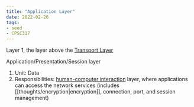 ```yaml
---
title: "Application Layer"
date: 2022-02-26
tags:
- seed
- CPSC317
---
```


Layer 1, the layer above the [Transport Layer](thoughts/Transport%20Layer.md)

Application/Presentation/Session layer
1. Unit: Data
2. Responsibilities: [human-computer interaction](thoughts/human%20computer%20interaction.md) layer, where applications can access the network services (includes [[thoughts/encryption|encryption]], connection, port, and session management)

